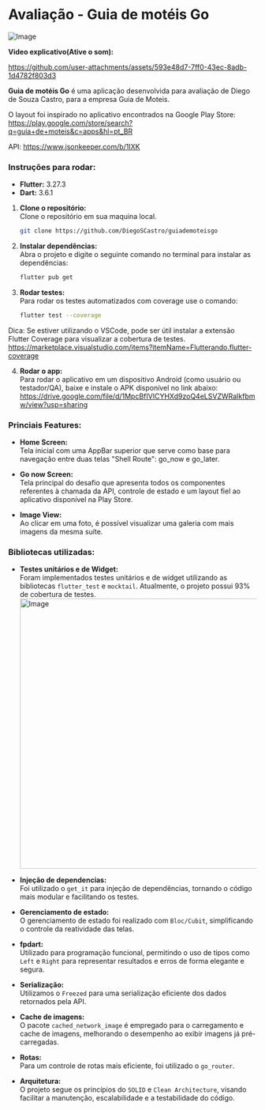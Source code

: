 # Avaliação - Guia de motéis Go

![Image](https://github.com/user-attachments/assets/86fb984b-bde5-4cd9-948a-aed5ffac0911)


**Video explicativo(Ative o som):**

https://github.com/user-attachments/assets/593e48d7-7ff0-43ec-8adb-1d4782f803d3

**Guia de motéis Go** é uma aplicação desenvolvida para avaliação de Diego de Souza Castro, para a empresa Guia de Moteis.

O layout foi inspirado no aplicativo encontrados na Google Play Store:
https://play.google.com/store/search?q=guia+de+moteis&c=apps&hl=pt_BR

API: https://www.jsonkeeper.com/b/1IXK

### Instruções para rodar:
- **Flutter:** 3.27.3
- **Dart:** 3.6.1

1. **Clone o repositório:**  
    Clone o repositório em sua maquina local.
    ```bash
    git clone https://github.com/DiegoSCastro/guiademoteisgo

2. **Instalar dependências:**  
    Abra o projeto e digite o seguinte comando no terminal para instalar as dependências:
    ```bash
    flutter pub get   

3. **Rodar testes:**  
   Para rodar os testes automatizados com coverage use o comando:
    ```bash
    flutter test --coverage
    
Dica: Se estiver utilizando o VSCode, pode ser útil instalar a extensão Flutter Coverage para visualizar a cobertura de testes. https://marketplace.visualstudio.com/items?itemName=Flutterando.flutter-coverage


4. **Rodar o app:**  
    Para rodar o aplicativo em um dispositivo Android (como usuário ou testador/QA), baixe e instale o APK disponível no link abaixo:
    https://drive.google.com/file/d/1MpcBfIVICYHXd9zoQ4eLSVZWRaIkfbmw/view?usp=sharing

### Princiais Features:

- **Home Screen:**  
    Tela inicial com uma AppBar superior que serve como base para navegação entre duas telas "Shell Route": go_now e go_later.

- **Go now Screen:**  
    Tela principal do desafio que apresenta todos os componentes referentes à chamada da API, controle de estado e um layout fiel ao aplicativo disponível na Play Store.

- **Image View:**  
    Ao clicar em uma foto, é possível visualizar uma galeria com mais imagens da mesma suíte.

### Bibliotecas utilizadas:

- **Testes unitários e de Widget:**  
    Foram implementados testes unitários e de widget utilizando as bibliotecas `flutter_test` e `mocktail`. Atualmente, o projeto possui 93% de cobertura de testes.
    <img width="547" alt="Image" src="https://github.com/user-attachments/assets/17c13b42-ac4e-4abc-b4ec-f409a6552fcb" />

- **Injeção de dependencias:**  
    Foi utilizado o `get_it` para injeção de dependências, tornando o código mais modular e facilitando os testes.

- **Gerenciamento de estado:**  
    O gerenciamento de estado foi realizado com `Bloc/Cubit`, simplificando o controle da reatividade das telas.

- **fpdart:**  
    Utilizado para programação funcional, permitindo o uso de tipos como `Left` e `Right` para representar resultados e erros de forma elegante e segura.

- **Serialização:**  
    Utilizamos o `Freezed` para uma serialização eficiente dos dados retornados pela API.

- **Cache de imagens:**  
    O pacote `cached_network_image` é empregado para o carregamento e cache de imagens, melhorando o desempenho ao exibir imagens já pré-carregadas.

- **Rotas:**  
    Para um controle de rotas mais eficiente, foi utilizado o `go_router`.

- **Arquitetura:**  
    O projeto segue os princípios do `SOLID` e `Clean Architecture`, visando facilitar a manutenção, escalabilidade e a testabilidade do código.